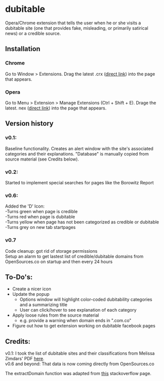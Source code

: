 # dubitable
Opera/Chrome extension that tells the user when he or she visits a dubitable site (one that provides fake, misleading, or primarily satirical news) or a credible source.

## Installation
### Chrome
Go to Window > Extensions.  Drag the latest .crx ([direct link](https://github.com/jonathanreyes/dubitable/blob/master/Chrome/dubitable_v0_7.crx?raw=true)) into the page that appears.

### Opera
Go to Menu > Extension > Manage Extensions (Ctrl + Shift + E). Drage the latest. nex ([direct link](https://github.com/jonathanreyes/dubitable/blob/master/Opera/dubitable_v0_7.nex?raw=true)) into the page that appears.

## Version history
### v0.1: <br />
Baseline functionality. Creates an alert window with the site's associated categories and their explanations. "Database" is manually copied from source material (see Credits below).

### v0.2: <br />
Started to implement special searches for pages like the Borowitz Report

### v0.6: <br />
Added the 'D' Icon: <br />
  -Turns green when page is credible <br />
  -Turns red when page is dubitable <br />
  -Turns yellow when page has not been categorized as credible or dubitable <br />
  -Turns grey on new tab startpages <br />

### v0.7 <br />
Code cleanup: got rid of storage permissions <br />
Setup an alarm to get lastest list of credible/dubitable domains from OpenSources.co on startup and then every 24 hours <br />


## To-Do's: <br />
* Create a nicer icon
* Update the popup
  * Options window will highlight color-coded dubitability categories and a summarizing title
  * User can click/hover to see explanation of each category
* Apply loose rules from the source material
  * e.g. provide a warning when domain ends in ".com.co"
* Figure out how to get extension working on dubitable facebook pages

## Credits: <br />
v0.1: I took the list of dubitable sites and their classifications from Melissa Zimdars' PDF [here](https://d279m997dpfwgl.cloudfront.net/wp/2016/11/Resource-False-Misleading-Clickbait-y-and-Satirical-“News”-Sources-1.pdf). <br />
v0.6 and beyond: That data is now coming directly from OpenSources.co

The extractDomain function was adapted from [this](https://stackoverflow.com/questions/8498592/extract-root-domain-name-from-string) stackoverflow page.
